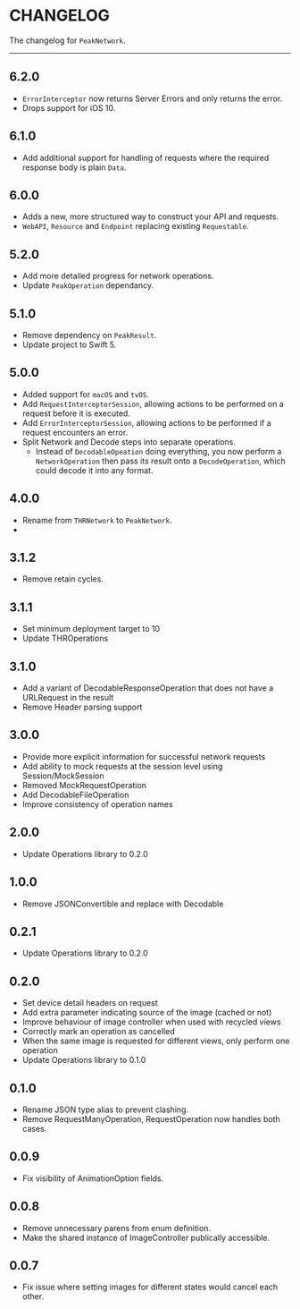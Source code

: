 # CHANGELOG

The changelog for `PeakNetwork`.

--------------------------------------

6.2.0
-----
- `ErrorInterceptor` now returns Server Errors and only returns the error.
- Drops support for iOS 10.

6.1.0
-----
- Add additional support for handling of requests where the required response body is plain `Data`.

6.0.0
-----
- Adds a new, more structured way to construct your API and requests.
- `WebAPI`, `Resource` and `Endpoint` replacing existing `Requestable`.

5.2.0
-----
- Add more detailed progress for network operations.
- Update `PeakOperation` dependancy.

5.1.0
-----
- Remove dependency on `PeakResult`.
- Update project to Swift 5.

5.0.0
-----
- Added support for `macOS` and `tvOS`.
- Add `RequestInterceptorSession`, allowing actions to be performed on a request before it is executed. 
- Add `ErrorInterceptorSession`, allowing actions to be performed if a request encounters an error.
- Split Network and Decode steps into separate operations.
    - Instead of `DecodableOpeation` doing everything, you now perform a `NetworkOperation` then pass its result onto a `DecodeOperation`, which could decode it into any format.

4.0.0
-----
- Rename from `THRNetwork` to `PeakNetwork`.
- 
3.1.2
-----
- Remove retain cycles.

3.1.1
-----
- Set minimum deployment target to 10
- Update THROperations

3.1.0
-----
- Add a variant of DecodableResponseOperation that does not have a URLRequest in the result
- Remove Header parsing support

3.0.0
-----
- Provide more explicit information for successful network requests
- Add ability to mock requests at the session level using Session/MockSession
- Removed MockRequestOperation
- Add DecodableFileOperation
- Improve consistency of operation names

2.0.0
-----
- Update Operations library to 0.2.0

1.0.0
-----
- Remove JSONConvertible and replace with Decodable

0.2.1
-----
- Update Operations library to 0.2.0

0.2.0
-----
- Set device detail headers on request
- Add extra parameter indicating source of the image (cached or not)
- Improve behaviour of image controller when used with recycled views
- Correctly mark an operation as cancelled
- When the same image is requested for different views, only perform one operation
- Update Operations library to 0.1.0

0.1.0
-----
* Rename JSON type alias to prevent clashing.
* Remove RequestManyOperation, RequestOperation now handles both cases.

0.0.9
-----
* Fix visibility of AnimationOption fields.

0.0.8
-----
* Remove unnecessary parens from enum definition.
* Make the shared instance of ImageController publically accessible.

0.0.7
-----
* Fix issue where setting images for different states would cancel each other.
